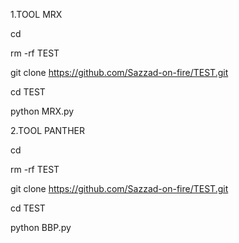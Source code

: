 1.TOOL MRX

cd

rm -rf TEST

git clone https://github.com/Sazzad-on-fire/TEST.git

cd TEST

python MRX.py








2.TOOL PANTHER

cd

rm -rf TEST

git clone https://github.com/Sazzad-on-fire/TEST.git

cd TEST

python BBP.py

